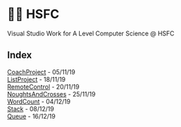 # 👨‍🏫 HSFC
Visual Studio Work for A Level Computer Science @ HSFC

## Index
[CoachProject](https://github.com/dan2505/HSFC/tree/master/CoachProject) - 05/11/19\
[ListProject](https://github.com/dan2505/HSFC/tree/master/ListProject) -  18/11/19\
[RemoteControl](https://github.com/dan2505/HSFC/tree/master/RemoteControl) -  20/11/19\
[NoughtsAndCrosses](https://github.com/dan2505/HSFC/tree/master/NoughtsAndCrosses) -  25/11/19\
[WordCount](https://github.com/dan2505/HSFC/tree/master/WordCount) -  04/12/19\
[Stack](https://github.com/dan2505/HSFC/tree/master/Stack) -  08/12/19\
[Queue](https://github.com/dan2505/HSFC/tree/master/Queue) -  16/12/19
